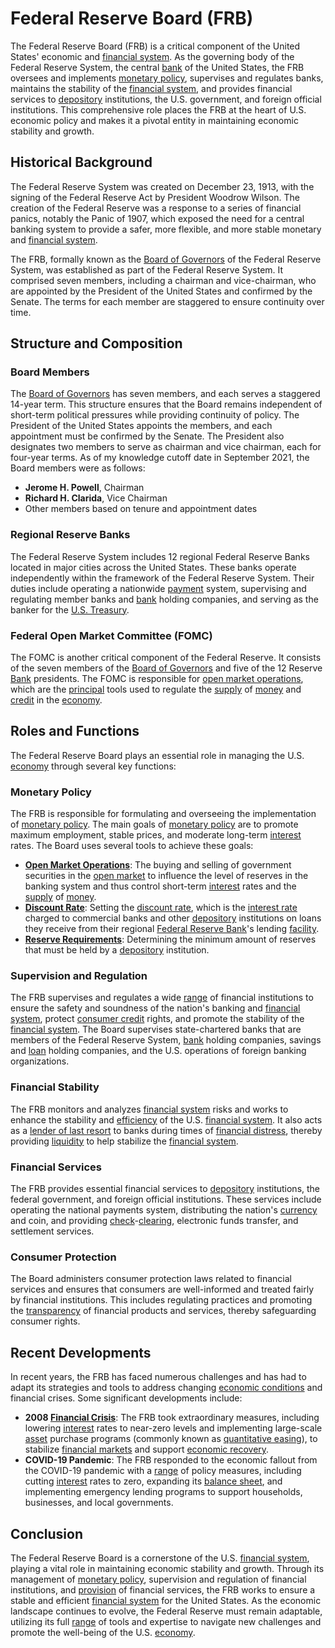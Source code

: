 # Federal Reserve Board (FRB)

The Federal Reserve Board (FRB) is a critical component of the United States' economic and [financial system](../f/financial_system.md). As the governing body of the Federal Reserve System, the central [bank](../b/bank.md) of the United States, the FRB oversees and implements [monetary policy](../m/monetary_policy.md), supervises and regulates banks, maintains the stability of the [financial system](../f/financial_system.md), and provides financial services to [depository](../d/depository.md) institutions, the U.S. government, and foreign official institutions. This comprehensive role places the FRB at the heart of U.S. economic policy and makes it a pivotal entity in maintaining economic stability and growth.

## Historical Background

The Federal Reserve System was created on December 23, 1913, with the signing of the Federal Reserve Act by President Woodrow Wilson. The creation of the Federal Reserve was a response to a series of financial panics, notably the Panic of 1907, which exposed the need for a central banking system to provide a safer, more flexible, and more stable monetary and [financial system](../f/financial_system.md).

The FRB, formally known as the [Board of Governors](../b/board_of_governors.md) of the Federal Reserve System, was established as part of the Federal Reserve System. It comprised seven members, including a chairman and vice-chairman, who are appointed by the President of the United States and confirmed by the Senate. The terms for each member are staggered to ensure continuity over time.

## Structure and Composition

### Board Members

The [Board of Governors](../b/board_of_governors.md) has seven members, and each serves a staggered 14-year term. This structure ensures that the Board remains independent of short-term political pressures while providing continuity of policy. The President of the United States appoints the members, and each appointment must be confirmed by the Senate. The President also designates two members to serve as chairman and vice chairman, each for four-year terms. As of my knowledge cutoff date in September 2021, the Board members were as follows:

- **Jerome H. Powell**, Chairman
- **Richard H. Clarida**, Vice Chairman
- Other members based on tenure and appointment dates

### Regional Reserve Banks

The Federal Reserve System includes 12 regional Federal Reserve Banks located in major cities across the United States. These banks operate independently within the framework of the Federal Reserve System. Their duties include operating a nationwide [payment](../p/payment.md) system, supervising and regulating member banks and [bank](../b/bank.md) holding companies, and serving as the banker for the [U.S. Treasury](../u/u.s._treasury.md).

### Federal Open Market Committee (FOMC)

The FOMC is another critical component of the Federal Reserve. It consists of the seven members of the [Board of Governors](../b/board_of_governors.md) and five of the 12 Reserve [Bank](../b/bank.md) presidents. The FOMC is responsible for [open market operations](../o/open_market_operations.md), which are the [principal](../p/principal.md) tools used to regulate the [supply](../s/supply.md) of [money](../m/money.md) and [credit](../c/credit.md) in the [economy](../e/economy.md).

## Roles and Functions

The Federal Reserve Board plays an essential role in managing the U.S. [economy](../e/economy.md) through several key functions:

### Monetary Policy

The FRB is responsible for formulating and overseeing the implementation of [monetary policy](../m/monetary_policy.md). The main goals of [monetary policy](../m/monetary_policy.md) are to promote maximum employment, stable prices, and moderate long-term [interest](../i/interest.md) rates. The Board uses several tools to achieve these goals:

- **[Open Market Operations](../o/open_market_operations.md)**: The buying and selling of government securities in the [open market](../o/open_market.md) to influence the level of reserves in the banking system and thus control short-term [interest](../i/interest.md) rates and the [supply](../s/supply.md) of [money](../m/money.md).
- **[Discount Rate](../d/discount_rate.md)**: Setting the [discount rate](../d/discount_rate.md), which is the [interest rate](../i/interest_rate.md) charged to commercial banks and other [depository](../d/depository.md) institutions on loans they receive from their regional [Federal Reserve Bank](../f/federal_reserve_bank.md)'s lending [facility](../f/facility.md).
- **[Reserve Requirements](../r/reserve_requirements.md)**: Determining the minimum amount of reserves that must be held by a [depository](../d/depository.md) institution.

### Supervision and Regulation

The FRB supervises and regulates a wide [range](../r/range.md) of financial institutions to ensure the safety and soundness of the nation's banking and [financial system](../f/financial_system.md), protect [consumer credit](../c/consumer_credit.md) rights, and promote the stability of the [financial system](../f/financial_system.md). The Board supervises state-chartered banks that are members of the Federal Reserve System, [bank](../b/bank.md) holding companies, savings and [loan](../l/loan.md) holding companies, and the U.S. operations of foreign banking organizations.

### Financial Stability

The FRB monitors and analyzes [financial system](../f/financial_system.md) risks and works to enhance the stability and [efficiency](../e/efficiency.md) of the U.S. [financial system](../f/financial_system.md). It also acts as a [lender of last resort](../l/lender_of_last_resort.md) to banks during times of [financial distress](../f/financial_distress.md), thereby providing [liquidity](../l/liquidity.md) to help stabilize the [financial system](../f/financial_system.md).

### Financial Services

The FRB provides essential financial services to [depository](../d/depository.md) institutions, the federal government, and foreign official institutions. These services include operating the national payments system, distributing the nation's [currency](../c/currency.md) and coin, and providing [check](../c/check.md)-[clearing](../c/clearing.md), electronic funds transfer, and settlement services.

### Consumer Protection

The Board administers consumer protection laws related to financial services and ensures that consumers are well-informed and treated fairly by financial institutions. This includes regulating practices and promoting the [transparency](../t/transparency.md) of financial products and services, thereby safeguarding consumer rights.

## Recent Developments

In recent years, the FRB has faced numerous challenges and has had to adapt its strategies and tools to address changing [economic conditions](../e/economic_conditions.md) and financial crises. Some significant developments include:

- **2008 [Financial Crisis](../f/financial_crisis.md)**: The FRB took extraordinary measures, including lowering [interest](../i/interest.md) rates to near-zero levels and implementing large-scale [asset](../a/asset.md) purchase programs (commonly known as [quantitative easing](../q/quantitative_easing.md)), to stabilize [financial markets](../f/financial_market.md) and support [economic recovery](../e/economic_recovery.md).
- **COVID-19 Pandemic**: The FRB responded to the economic fallout from the COVID-19 pandemic with a [range](../r/range.md) of policy measures, including cutting [interest](../i/interest.md) rates to zero, expanding its [balance sheet](../b/balance_sheet.md), and implementing emergency lending programs to support households, businesses, and local governments.

## Conclusion

The Federal Reserve Board is a cornerstone of the U.S. [financial system](../f/financial_system.md), playing a vital role in maintaining economic stability and growth. Through its management of [monetary policy](../m/monetary_policy.md), supervision and regulation of financial institutions, and [provision](../p/provision.md) of financial services, the FRB works to ensure a stable and efficient [financial system](../f/financial_system.md) for the United States. As the economic landscape continues to evolve, the Federal Reserve must remain adaptable, utilizing its full [range](../r/range.md) of tools and expertise to navigate new challenges and promote the well-being of the U.S. [economy](../e/economy.md).